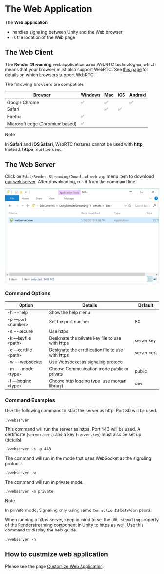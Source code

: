 # The Web Application

The **Web application** 

- handles signaling between Unity and the Web browser
- is the location of the Web page 

## The Web Client

The **Render Streaming** web application uses WebRTC technologies, which means that your browser must also support WebRTC. See [this page](https://caniuse.com/#search=webrtc) for details on which browsers support WebRTC.

The following browsers are compatible:

| Browser                           | Windows            | Mac                | iOS                | Android            |
| --------------------------------- | ------------------ | ------------------ | ------------------ | ------------------ |
| Google Chrome                     | :white_check_mark: | :white_check_mark: |                    | :white_check_mark: |
| Safari                            |                    | :white_check_mark: | :white_check_mark: |                    |
| Firefox                           | :white_check_mark: |                    |                    |                    |
| Microsoft edge (Chromium based)   | :white_check_mark: |                    |                    |                    |

> [!NOTE]
> In **Safari** and **iOS Safari**, WebRTC features cannot be used with **http**. Instead, **https** must be used.

## The Web Server

Click on `Edit/Render Streaming/Download web app` menu item to download [our web server](https://github.com/Unity-Technologies/UnityRenderStreaming/releases).
After downloading, run it from the command line.

![Launch webserver explorer](images/launch_webserver_explorer.png)

### Command Options

| Option                | Details                                            | Default     |
| --------------------- | -------------------------------------------------- | ----------- |
| -h --help             | Show the help menu                                 |             |
| -p —port \<number\>   | Set the port number                                | 80          |
| -s --secure           | Use https                                          |             |
| -k —keyfile \<path\>  | Designate the private key file to use with https   | server.key  |
| -c —certfile \<path\> | Designate the certification file to use with https | server.cert |
| -w --websocket        | Use Websocket as signaling protocol                |             |
| -m —-mode \<type\>    | Choose Communication mode public or private        | public      |
| -l —logging \<type\>  | Choose http logging type (use morgan library)      | dev         |

### Command Examples

Use the following command to start the server as http. Port 80 will be used.

```shell
.\webserver
```

This command will run the server as https. Port 443 will be used. A certificate (`server.cert`) and a key (`server.key`) must also be set up ([details](https.md)).

```shell
.\webserver -s -p 443
```

The command will run in the mode that uses WebSocket as the signaling protocol.

```shell
.\webserver -w
```

The command will run in private mode. 

```shell
.\webserver -m private
```
> [!NOTE]
> In private mode, Signaling only using same `ConnectionId` between peers.


When running a https server, keep in mind to set the `URL signaling` property of the Renderstreaming component in Unity to https as well.
Use this command to display the help guide. 

```shell
.\webserver -h
```

## How to custmize web application

Please see the page [Customize Web Application](customize_webapp.md).